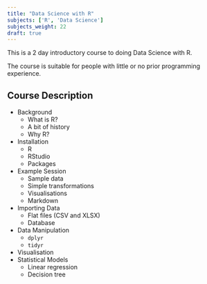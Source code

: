 ```yaml
---
title: "Data Science with R"
subjects: ['R', 'Data Science']
subjects_weight: 22
draft: true
---
```


<!--
	http://www.quantide.com/winter-courses-opening-r-data-science-statistics-data-science/
-->

This is a 2 day introductory course to doing Data Science with R.

The course is suitable for people with little or no prior programming experience.

## Course Description

- Background
	- What is R?
	- A bit of history
	- Why R?
- Installation
	- R
	- RStudio
	- Packages
- Example Session
	- Sample data
	- Simple transformations
	- Visualisations
	- Markdown
- Importing Data
	- Flat files (CSV and XLSX)
	- Database
- Data Manipulation
	- `dplyr`
	- `tidyr`
- Visualisation
- Statistical Models
	- Linear regression
	- Decision tree